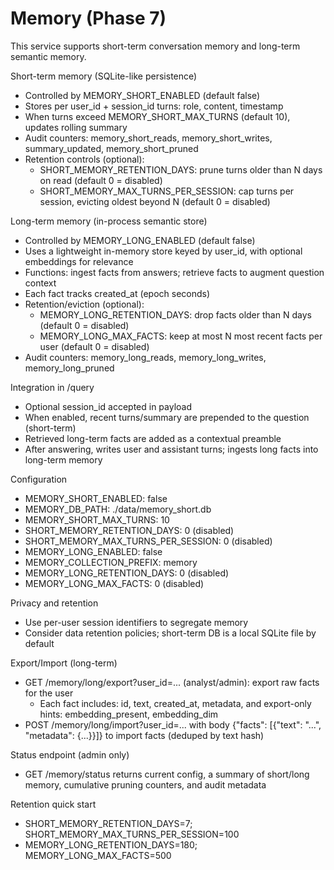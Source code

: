 # Memory (Phase 7)

This service supports short-term conversation memory and long-term semantic memory.

Short-term memory (SQLite-like persistence)
- Controlled by MEMORY_SHORT_ENABLED (default false)
- Stores per user_id + session_id turns: role, content, timestamp
- When turns exceed MEMORY_SHORT_MAX_TURNS (default 10), updates rolling summary
- Audit counters: memory_short_reads, memory_short_writes, summary_updated, memory_short_pruned
- Retention controls (optional):
  - SHORT_MEMORY_RETENTION_DAYS: prune turns older than N days on read (default 0 = disabled)
  - SHORT_MEMORY_MAX_TURNS_PER_SESSION: cap turns per session, evicting oldest beyond N (default 0 = disabled)

Long-term memory (in-process semantic store)
- Controlled by MEMORY_LONG_ENABLED (default false)
- Uses a lightweight in-memory store keyed by user_id, with optional embeddings for relevance
- Functions: ingest facts from answers; retrieve facts to augment question context
- Each fact tracks created_at (epoch seconds)
- Retention/eviction (optional):
  - MEMORY_LONG_RETENTION_DAYS: drop facts older than N days (default 0 = disabled)
  - MEMORY_LONG_MAX_FACTS: keep at most N most recent facts per user (default 0 = disabled)
- Audit counters: memory_long_reads, memory_long_writes, memory_long_pruned

Integration in /query
- Optional session_id accepted in payload
- When enabled, recent turns/summary are prepended to the question (short-term)
- Retrieved long-term facts are added as a contextual preamble
- After answering, writes user and assistant turns; ingests long facts into long-term memory

Configuration
- MEMORY_SHORT_ENABLED: false
- MEMORY_DB_PATH: ./data/memory_short.db
- MEMORY_SHORT_MAX_TURNS: 10
- SHORT_MEMORY_RETENTION_DAYS: 0 (disabled)
- SHORT_MEMORY_MAX_TURNS_PER_SESSION: 0 (disabled)
- MEMORY_LONG_ENABLED: false
- MEMORY_COLLECTION_PREFIX: memory
- MEMORY_LONG_RETENTION_DAYS: 0 (disabled)
- MEMORY_LONG_MAX_FACTS: 0 (disabled)

Privacy and retention
- Use per-user session identifiers to segregate memory
- Consider data retention policies; short-term DB is a local SQLite file by default

Export/Import (long-term)
- GET /memory/long/export?user_id=... (analyst/admin): export raw facts for the user
  - Each fact includes: id, text, created_at, metadata, and export-only hints: embedding_present, embedding_dim
- POST /memory/long/import?user_id=... with body {"facts": [{"text": "...", "metadata": {...}}]} to import facts (deduped by text hash)

Status endpoint (admin only)
- GET /memory/status returns current config, a summary of short/long memory, cumulative pruning counters, and audit metadata

Retention quick start
- SHORT_MEMORY_RETENTION_DAYS=7; SHORT_MEMORY_MAX_TURNS_PER_SESSION=100
- MEMORY_LONG_RETENTION_DAYS=180; MEMORY_LONG_MAX_FACTS=500
